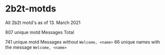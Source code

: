 # 2b2t-motds
All 2b2t motd's as of 13. March 2021

807 unique motd Messages Total

741 unique motd Messages without `Welcome, <name>`
66 unique names with the message `Welcome, <name>`
